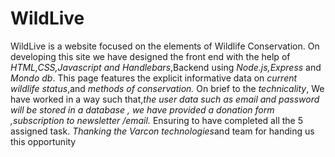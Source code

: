 # WildLive

WildLive is a website focused on the elements of Wildlife Conservation.
On developing this site we have designed the front end with the help of *HTML,CSS,Javascript and Handlebars*,Backend using *Node.js,Express* and *Mondo db*. 
This page features the explicit informative data on *current wildlife status*,and *methods of conservation.*
On brief to the *technicality*, We have worked in a way such that,*the user data such as email and password will be stored in a database , we have provided a donation form ,subscription to newsletter /email.*
Ensuring to have completed all the 5 assigned task.
*Thanking the Varcon technologies*and team for handing us this opportunity
